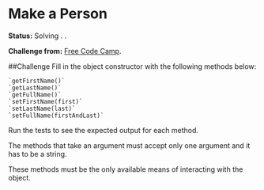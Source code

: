 # Make a Person

**Status:** Solving . . 

**Challenge from:** [Free Code Camp](http://www.freecodecamp.com).

##Challenge
Fill in the object constructor with the following methods below:

    `getFirstName()`
    `getLastName()`
    `getFullName()`
    `setFirstName(first)`
    `setLastName(last)`
    `setFullName(firstAndLast)`

Run the tests to see the expected output for each method.

The methods that take an argument must accept only one argument and it has to be a string.

These methods must be the only available means of interacting with the object.